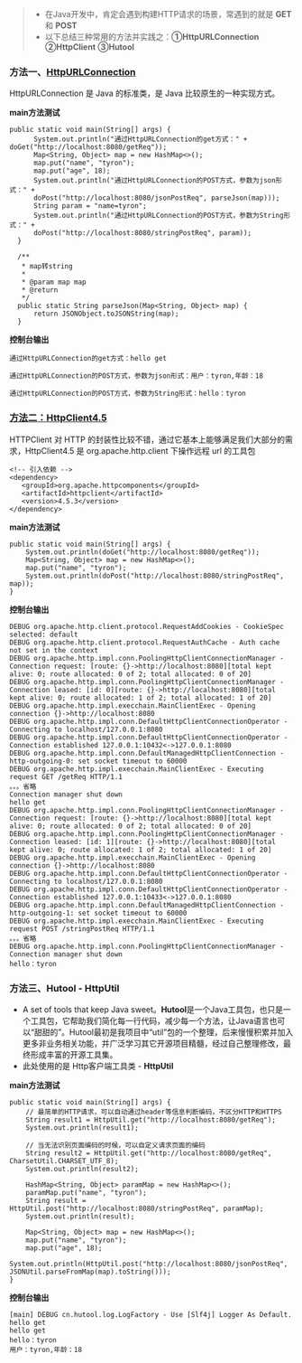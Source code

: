 > - 在Java开发中，肯定会遇到构建HTTP请求的场景，常遇到的就是 **GET** 和 **POST** 
> - 以下总结三种常用的方法并实践之：**①HttpURLConnection**  **②HttpClient**  **③Hutool**

### 方法一、[HttpURLConnection](https://github.com/tyronczt/java-learn/blob/master/Tools/http-request/src/main/java/com/tyron/demo/http_client/Client_HttpURLConnection.java)
HttpURLConnection 是 Java 的标准类，是 Java 比较原生的一种实现方式。

**main方法测试**

```
public static void main(String[] args) {
      System.out.println("通过HttpURLConnection的get方式：" + doGet("http://localhost:8080/getReq"));
      Map<String, Object> map = new HashMap<>();
      map.put("name", "tyron");
      map.put("age", 18);
      System.out.println("通过HttpURLConnection的POST方式，参数为json形式：" + 
      doPost("http://localhost:8080/jsonPostReq", parseJson(map)));
      String param = "name=tyron";
      System.out.println("通过HttpURLConnection的POST方式，参数为String形式：" + 
      doPost("http://localhost:8080/stringPostReq", param));
  }

  /**
   * map转string
   *
   * @param map map
   * @return
   */
  public static String parseJson(Map<String, Object> map) {
      return JSONObject.toJSONString(map);
  }
```
**控制台输出**

```
通过HttpURLConnection的get方式：hello get

通过HttpURLConnection的POST方式，参数为json形式：用户：tyron,年龄：18

通过HttpURLConnection的POST方式，参数为String形式：hello：tyron
```

### [方法二：HttpClient4.5](https://github.com/tyronczt/java-learn/blob/master/Tools/http-request/src/main/java/com/tyron/demo/http_client/Client_HttpClient4.java)
HTTPClient 对 HTTP 的封装性比较不错，通过它基本上能够满足我们大部分的需求，HttpClient4.5 是 org.apache.http.client 下操作远程 url 的工具包

```
<!-- 引入依赖 -->
<dependency>
   <groupId>org.apache.httpcomponents</groupId>
   <artifactId>httpclient</artifactId>
   <version>4.5.3</version>
</dependency>
```

**main方法测试**
```
public static void main(String[] args) {
    System.out.println(doGet("http://localhost:8080/getReq"));
    Map<String, Object> map = new HashMap<>();
    map.put("name", "tyron");
    System.out.println(doPost("http://localhost:8080/stringPostReq", map));
}
```

**控制台输出**
```
DEBUG org.apache.http.client.protocol.RequestAddCookies - CookieSpec selected: default
DEBUG org.apache.http.client.protocol.RequestAuthCache - Auth cache not set in the context
DEBUG org.apache.http.impl.conn.PoolingHttpClientConnectionManager - Connection request: [route: {}->http://localhost:8080][total kept alive: 0; route allocated: 0 of 2; total allocated: 0 of 20]
DEBUG org.apache.http.impl.conn.PoolingHttpClientConnectionManager - Connection leased: [id: 0][route: {}->http://localhost:8080][total kept alive: 0; route allocated: 1 of 2; total allocated: 1 of 20]
DEBUG org.apache.http.impl.execchain.MainClientExec - Opening connection {}->http://localhost:8080
DEBUG org.apache.http.impl.conn.DefaultHttpClientConnectionOperator - Connecting to localhost/127.0.0.1:8080
DEBUG org.apache.http.impl.conn.DefaultHttpClientConnectionOperator - Connection established 127.0.0.1:10432<->127.0.0.1:8080
DEBUG org.apache.http.impl.conn.DefaultManagedHttpClientConnection - http-outgoing-0: set socket timeout to 60000
DEBUG org.apache.http.impl.execchain.MainClientExec - Executing request GET /getReq HTTP/1.1
。。。省略
Connection manager shut down
hello get
DEBUG org.apache.http.impl.conn.PoolingHttpClientConnectionManager - Connection request: [route: {}->http://localhost:8080][total kept alive: 0; route allocated: 0 of 2; total allocated: 0 of 20]
DEBUG org.apache.http.impl.conn.PoolingHttpClientConnectionManager - Connection leased: [id: 1][route: {}->http://localhost:8080][total kept alive: 0; route allocated: 1 of 2; total allocated: 1 of 20]
DEBUG org.apache.http.impl.execchain.MainClientExec - Opening connection {}->http://localhost:8080
DEBUG org.apache.http.impl.conn.DefaultHttpClientConnectionOperator - Connecting to localhost/127.0.0.1:8080
DEBUG org.apache.http.impl.conn.DefaultHttpClientConnectionOperator - Connection established 127.0.0.1:10433<->127.0.0.1:8080
DEBUG org.apache.http.impl.conn.DefaultManagedHttpClientConnection - http-outgoing-1: set socket timeout to 60000
DEBUG org.apache.http.impl.execchain.MainClientExec - Executing request POST /stringPostReq HTTP/1.1
。。。省略
DEBUG org.apache.http.impl.conn.PoolingHttpClientConnectionManager - Connection manager shut down
hello：tyron
```
### 方法三、Hutool - HttpUtil
- A set of tools that keep Java sweet。**Hutool**是一个Java工具包，也只是一个工具包，它帮助我们简化每一行代码，减少每一个方法，让Java语言也可以“甜甜的”。Hutool最初是我项目中“util”包的一个整理，后来慢慢积累并加入更多非业务相关功能，并广泛学习其它开源项目精髓，经过自己整理修改，最终形成丰富的开源工具集。
- 此处使用的是 Http客户端工具类 - **HttpUtil**

**main方法测试**

```
public static void main(String[] args) {
    // 最简单的HTTP请求，可以自动通过header等信息判断编码，不区分HTTP和HTTPS
    String result1 = HttpUtil.get("http://localhost:8080/getReq");
    System.out.println(result1);

    // 当无法识别页面编码的时候，可以自定义请求页面的编码
    String result2 = HttpUtil.get("http://localhost:8080/getReq", CharsetUtil.CHARSET_UTF_8);
    System.out.println(result2);

    HashMap<String, Object> paramMap = new HashMap<>();
    paramMap.put("name", "tyron");
    String result = HttpUtil.post("http://localhost:8080/stringPostReq", paramMap);
    System.out.println(result);

    Map<String, Object> map = new HashMap<>();
    map.put("name", "tyron");
    map.put("age", 18);
    System.out.println(HttpUtil.post("http://localhost:8080/jsonPostReq", JSONUtil.parseFromMap(map).toString()));
}
```
**控制台输出**
```
[main] DEBUG cn.hutool.log.LogFactory - Use [Slf4j] Logger As Default.
hello get
hello get
hello：tyron
用户：tyron,年龄：18
```